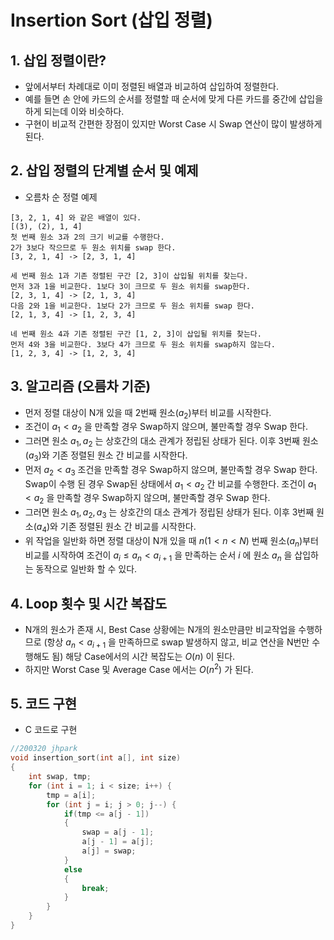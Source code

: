 # Insertion Sort (삽입 정렬)

## 1. 삽입 정렬이란?

- 앞에서부터 차례대로 이미 정렬된 배열과 비교하여 삽입하여 정렬한다.
- 예를 들면 손 안에 카드의 순서를 정렬할 때 순서에 맞게 다른 카드를 중간에 삽입을 하게 되는데 이와 비슷하다.
- 구현이 비교적 간편한 장점이 있지만 Worst Case 시 Swap 연산이 많이 발생하게 된다.

## 2. 삽입 정렬의 단계별 순서 및 예제

- 오름차 순 정렬 예제

```
[3, 2, 1, 4] 와 같은 배열이 있다.
[(3), (2), 1, 4]
첫 번째 원소 3과 2의 크기 비교를 수행한다.
2가 3보다 작으므로 두 원소 위치를 swap 한다.
[3, 2, 1, 4] -> [2, 3, 1, 4]

세 번째 원소 1과 기존 정렬된 구간 [2, 3]이 삽입될 위치를 찾는다.
먼저 3과 1을 비교한다. 1보다 3이 크므로 두 원소 위치를 swap한다.
[2, 3, 1, 4] -> [2, 1, 3, 4]
다음 2와 1을 비교한다. 1보다 2가 크므로 두 원소 위치를 swap 한다.
[2, 1, 3, 4] -> [1, 2, 3, 4]

네 번째 원소 4과 기존 정렬된 구간 [1, 2, 3]이 삽입될 위치를 찾는다.
먼저 4와 3을 비교한다. 3보다 4가 크므로 두 원소 위치를 swap하지 않는다.
[1, 2, 3, 4] -> [1, 2, 3, 4]
```

## 3. 알고리즘 (오름차 기준)

- 먼저 정렬 대상이 N개 있을 때 2번째 원소($a_2$)부터 비교를 시작한다.
- 조건이 $a_1 < a_2$ 을 만족할 경우 Swap하지 않으며, 불만족할 경우 Swap 한다.
- 그러면 원소 $a_1 , a_2$ 는 상호간의 대소 관계가 정립된 상태가 된다. 이후 3번째 원소($a_3$)와 기존 정렬된 원소 간 비교를 시작한다.
- 먼저 $a_2 < a_3$ 조건을 만족할 경우 Swap하지 않으며, 불만족할 경우 Swap 한다. Swap이 수행 된 경우 Swap된 상태에서 $a_1 < a_2$ 간 비교를 수행한다. 조건이 $a_1 < a_2$ 을 만족할 경우 Swap하지 않으며, 불만족할 경우 Swap 한다.
- 그러면 원소 $a_1,a_2,a_3$ 는 상호간의 대소 관계가 정립된 상태가 된다. 이후 3번째 원소($a_4$)와 기존 정렬된 원소 간 비교를 시작한다.
- 위 작업을 일반화 하면 정렬 대상이 N개 있을 때 $n(1 <n < N)$ 번째 원소($a_n$)부터 비교를 시작하여 조건이 $a_i \le a_n < a_{i+1}$ 을 만족하는 순서 $i$ 에 원소 $a_n$ 을 삽입하는 동작으로 일반화 할 수 있다.

## 4. Loop 횟수 및 시간 복잡도

- N개의 원소가 존재 시, Best Case 상황에는 N개의 원소만큼만 비교작업을 수행하므로 (항상 $a_n < a_{i+1}$ 을 만족하므로 swap 발생하지 않고, 비교 연산을 N번만 수행해도 됨) 해당 Case에서의 시간 복잡도는 $O(n)$ 이 된다.
- 하지만 Worst Case 및 Average Case 에서는 $O(n^2)$ 가 된다.

## 5. 코드 구현

- C 코드로 구현

```c
//200320 jhpark
void insertion_sort(int a[], int size)
{
    int swap, tmp;
    for (int i = 1; i < size; i++) {
        tmp = a[i];
        for (int j = i; j > 0; j--) {
            if(tmp <= a[j - 1])
            {
                swap = a[j - 1];
                a[j - 1] = a[j];
                a[j] = swap;
            }
            else
            {
                break;
            }
        }
    }
}
```

